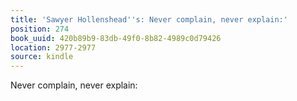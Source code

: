 ```yaml
---
title: 'Sawyer Hollenshead''s: Never complain, never explain:'
position: 274
book_uuid: 420b89b9-83db-49f0-8b82-4989c0d79426
location: 2977-2977
source: kindle
---
```


Never complain, never explain: